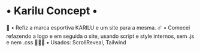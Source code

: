 # • Karilu Concept •
👕 • Refiz a marca esportiva KARILU e um site para a mesma.
☄️ • Comecei refazendo a logo e em seguida o site, usando script e style internos, sem .js e nem .css
👨🏽‍💻 • Usados: ScrollReveal, Tailwind

